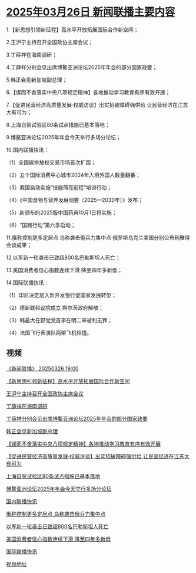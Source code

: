 # [2025年03月26日 新闻联播主要内容](https://tv.cctv.com/lm/xwlb/day/20250326.shtml)

1.【新思想引领新征程】高水平开放拓展国际合作新空间；

2.王沪宁主持召开全国政协主席会议；

3.丁薛祥在海南调研；

4.丁薛祥分别会见出席博鳌亚洲论坛2025年年会的部分国家政要；

5.韩正会见新加坡副总理；

6.【锲而不舍落实中央八项规定精神】各地推动学习教育有序有效开展；

7.【促进民营经济高质量发展·权威访谈】出实招破障碍强供给 让民营经济在江苏大有可为；

8.上海自贸试验区80条试点措施已基本落地；

9.博鳌亚洲论坛2025年年会今天举行多场分论坛；

10.国内联播快讯：

（1）全国碳排放权交易市场首次扩围；

（2）五个国际消费中心城市2024年入境外国人数量翻番；

（3）我国启动实施“技能照亮前程”培训行动；

（4）《中国食物与营养发展纲要（2025—2030年）》发布；

（5）新颁布的2025版中国药典10月1日将实施；

（6）“国聘行动”第六季启动；

11.俄称控制更多定居点 乌称袭击俄兵力集中点 俄罗斯乌克兰美国分别公布利雅得会谈成果；

12.以军新一轮袭击已致超800名巴勒斯坦人死亡；

13.美国消费者信心指数连续下滑 降至四年多新低；

14.国际联播快讯：

（1）印尼决定加入新开发银行促国家发展转型；

（2）德新联邦议院成立 朔尔茨政府解散；

（3）韩最大在野党党首李在明二审被判无罪；

（4）法国飞行表演队两架飞机相撞。

## 视频

[《新闻联播》 20250326 19:00](https://tv.cctv.com/2025/03/26/VIDEm6k2PsiOU2ys2sDUiyBq250326.shtml)

[【新思想引领新征程】高水平开放拓展国际合作新空间](https://tv.cctv.com/2025/03/26/VIDE1SvX6nMVphYeIsIMLje2250326.shtml)

[王沪宁主持召开全国政协主席会议](https://tv.cctv.com/2025/03/26/VIDE2JCQLjM0N4ONfRhdmAXN250326.shtml)

[丁薛祥在海南调研](https://tv.cctv.com/2025/03/26/VIDEaFcsGQBvKaqd8cls9qG7250326.shtml)

[丁薛祥分别会见出席博鳌亚洲论坛2025年年会的部分国家政要](https://tv.cctv.com/2025/03/26/VIDESp049vbw98znmHS7lcN3250326.shtml)

[韩正会见新加坡副总理](https://tv.cctv.com/2025/03/26/VIDEKctkxSvpVAr6O1aWV0yq250326.shtml)

[【锲而不舍落实中央八项规定精神】各地推动学习教育有序有效开展](https://tv.cctv.com/2025/03/26/VIDEViIyrbUzXvn7MmDfozP7250326.shtml)

[【促进民营经济高质量发展·权威访谈】出实招破障碍强供给 让民营经济在江苏大有可为](https://tv.cctv.com/2025/03/26/VIDErXjqr6r73VU41ldzRQwy250326.shtml)

[上海自贸试验区80条试点措施已基本落地](https://tv.cctv.com/2025/03/26/VIDE2HtJyu9eFQNLuWl2P1cx250326.shtml)

[博鳌亚洲论坛2025年年会今天举行多场分论坛](https://tv.cctv.com/2025/03/26/VIDE9DyxhGlMbZG5ecSGynlE250326.shtml)

[国内联播快讯](https://tv.cctv.com/2025/03/26/VIDE1XoXExjsmwHWKFT9MMO1250326.shtml)

[俄称控制更多定居点 乌称袭击俄兵力集中点](https://tv.cctv.com/2025/03/26/VIDERuu1vKy1PqKxQvFywJPL250326.shtml)

[以军新一轮袭击已致超800名巴勒斯坦人死亡](https://tv.cctv.com/2025/03/26/VIDErVKlRHVKJJI41JuBrpkB250326.shtml)

[美国消费者信心指数连续下滑 降至四年多新低](https://tv.cctv.com/2025/03/26/VIDEqJVHivvbh8eD74B0JS0c250326.shtml)

[国际联播快讯](https://tv.cctv.com/2025/03/26/VIDEKQr6ghCeXOLrr6kRgGGn250326.shtml)

[视频地址](https://tv.cctv.com/lm/xwlb/day/20250326.shtml) 

